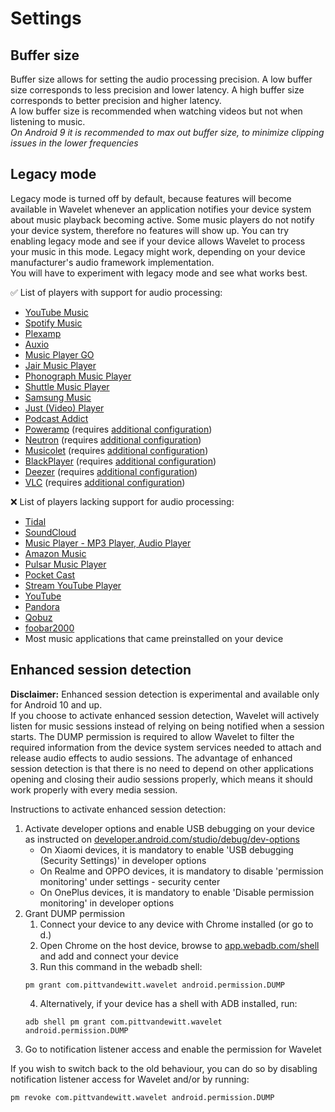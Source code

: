 # Settings

## Buffer size

Buffer size allows for setting the audio processing precision. A low buffer size corresponds to less precision and lower latency. A high buffer size corresponds to better precision and higher latency.  
A low buffer size is recommended when watching videos but not when listening to music.  
*On Android 9 it is recommended to max out buffer size, to minimize clipping issues in the lower frequencies*

## Legacy mode

Legacy mode is turned off by default, because features will become available in Wavelet whenever an application notifies your device system about music playback becoming active.  Some music players do not notify your device system, therefore no features will show up. You can try enabling legacy mode and see if your device allows Wavelet to process your music in this mode. Legacy might work, depending on your device manufacturer's audio framework implementation.  
You will have to experiment with legacy mode and see what works best.

:white_check_mark: List of players with support for audio processing:

* [YouTube Music](https://play.google.com/store/apps/details?id=com.google.android.apps.youtube.music)
* [Spotify Music](https://play.google.com/store/apps/details?id=com.spotify.music)
* [Plexamp](https://play.google.com/store/apps/details?id=tv.plex.labs.plexamp)
* [Auxio](https://f-droid.org/packages/org.oxycblt.auxio/)
* [Music Player GO](https://play.google.com/store/apps/details?id=com.iven.musicplayergo)
* [Jair Music Player](https://play.google.com/store/apps/details?id=aj.jair.music)
* [Phonograph Music Player](https://play.google.com/store/apps/details?id=com.kabouzeid.gramophone)
* [Shuttle Music Player](https://play.google.com/store/apps/details?id=another.music.player)
* [Samsung Music](https://play.google.com/store/apps/details?id=com.sec.android.app.music)
* [Just (Video) Player](https://play.google.com/store/apps/details?id=com.brouken.player)
* [Podcast Addict](https://play.google.com/store/apps/details?id=com.bambuna.podcastaddict)
* [Poweramp](https://play.google.com/store/apps/details?id=com.maxmpz.audioplayer) (requires [additional configuration](/Configuration#poweramp))
* [Neutron](https://play.google.com/store/apps/details?id=com.neutroncode.mp) (requires [additional configuration](/Configuration#neutron))
* [Musicolet](https://play.google.com/store/apps/details?id=in.krosbits.musicolet) (requires [additional configuration](/Configuration#musicolet))
* [BlackPlayer](https://play.google.com/store/apps/details?id=com.musicplayer.blackplayerfree) (requires [additional configuration](/Configuration#blackplayer))
* [Deezer](https://play.google.com/store/apps/details?id=deezer.android.app) (requires [additional configuration](/Configuration#deezer))
* [VLC](https://play.google.com/store/apps/details?id=org.videolan.vlc) (requires [additional configuration](/Configuration#vlc))

❌ List of players lacking support for audio processing:

* [Tidal](https://play.google.com/store/apps/details?id=com.aspiro.tidal)
* [SoundCloud](https://play.google.com/store/apps/details?id=com.soundcloud.android)
* [Music Player - MP3 Player, Audio Player](https://play.google.com/store/apps/details?id=musicplayer.musicapps.music.mp3player)
* [Amazon Music](https://play.google.com/store/apps/details?id=com.amazon.mp3)
* [Pulsar Music Player](https://play.google.com/store/apps/details?id=com.rhmsoft.pulsar)
* [Pocket Cast](https://play.google.com/store/apps/details?id=au.com.shiftyjelly.pocketcasts)
* [Stream YouTube Player](https://play.google.com/store/apps/details?id=com.djit.apps.stream)
* [YouTube](https://play.google.com/store/apps/details?id=com.google.android.youtube)
* [Pandora](https://play.google.com/store/apps/details?id=com.pandora.android)
* [Qobuz](https://play.google.com/store/apps/details?id=com.qobuz.music)
* [foobar2000](https://play.google.com/store/apps/details?id=com.foobar2000.foobar2000)
* Most music applications that came preinstalled on your device

## Enhanced session detection

**Disclaimer:** Enhanced session detection is experimental and available only for Android 10 and up.  
If you choose to activate enhanced session detection, Wavelet will actively listen for music sessions instead of relying on being notified when a session starts. The DUMP permission is required to allow Wavelet to filter the required information from the device system services needed to attach and release audio effects to audio sessions. The advantage of enhanced session detection is that there is no need to depend on other applications opening and closing their audio sessions properly, which means it should work properly with every media session.

Instructions to activate enhanced session detection:

1. Activate developer options and enable USB debugging on your device as instructed on [developer.android.com/studio/debug/dev-options]
    - On Xiaomi devices, it is mandatory to enable 'USB debugging (Security Settings)' in developer options
    - On Realme and OPPO devices, it is mandatory to disable 'permission monitoring' under settings - security center
    - On OnePlus devices, it is mandatory to enable 'Disable permission monitoring' in developer options
2. Grant DUMP permission
    1. Connect your device to any device with Chrome installed (or go to d.)
    2. Open Chrome on the host device, browse to [app.webadb.com/shell] and add and connect your device
    3. Run this command in the webadb shell:
    ```shell
    pm grant com.pittvandewitt.wavelet android.permission.DUMP
    ```
    4. Alternatively, if your device has a shell with ADB installed, run:
    ```shell
    adb shell pm grant com.pittvandewitt.wavelet android.permission.DUMP
    ```
3. Go to notification listener access and enable the permission for Wavelet

If you wish to switch back to the old behaviour, you can do so by disabling notification listener access for Wavelet and/or by running:
```shell
pm revoke com.pittvandewitt.wavelet android.permission.DUMP
```

[app.webadb.com/shell]: https://app.webadb.com/shell
[developer.android.com/studio/debug/dev-options]: https://developer.android.com/studio/debug/dev-options.html#enable
